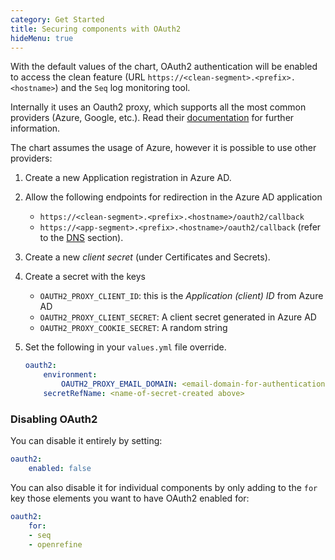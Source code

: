 ```yaml
---
category: Get Started
title: Securing components with OAuth2
hideMenu: true
---
```


With the default values of the chart, OAuth2 authentication will be enabled to access the clean feature (URL `https://<clean-segment>.<prefix>.<hostname>`) and the `Seq` log monitoring tool.

Internally it uses an Oauth2 proxy, which supports all the most common providers (Azure, Google, etc.). Read their [documentation](https://oauth2-proxy.github.io/oauth2-proxy/docs/configuration/overview) for further information.

The chart assumes the usage of Azure, however it is possible to use other providers:
1. Create a new Application registration in Azure AD.

1. Allow the following endpoints for redirection in the Azure AD application
    - `https://<clean-segment>.<prefix>.<hostname>/oauth2/callback`
    - `https://<app-segment>.<prefix>.<hostname>/oauth2/callback`
    (refer to the [DNS](/docs/00-gettingStarted/dns-hostnames.html) section).

1. Create a new _client secret_ (under Certificates and Secrets).

1. Create a secret with the keys 
    - `OAUTH2_PROXY_CLIENT_ID`: this is the _Application (client) ID_ from Azure AD
    - `OAUTH2_PROXY_CLIENT_SECRET`: A client secret generated in Azure AD
    - `OAUTH2_PROXY_COOKIE_SECRET`: A random string

1. Set the following in your `values.yml` file override.
    ```yaml
    oauth2:
        environment:
            OAUTH2_PROXY_EMAIL_DOMAIN: <email-domain-for-authentication>
        secretRefName: <name-of-secret-created above>
    ```

### Disabling OAuth2

You can disable it entirely by setting:
```yaml
oauth2:
    enabled: false
```

You can also disable it for individual components by only adding to the `for` key those elements you want to have OAuth2 enabled for:
```yaml
oauth2:
    for:
    - seq
    - openrefine
```